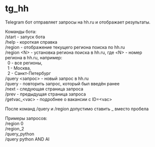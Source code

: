 # tg_hh
Telegram бот отправляет запросы на hh.ru и отображает результаты.<br>

Команды бота:<br>
/start - запуск бота<br>
/help - короткая справка<br>
/region - отображение текущего региона поиска по hh.ru<br>
/region &lt;N&gt; - установка региона поиска в hh.ru, где &lt;N&gt; - номер региона в hh.ru, например:<br>
&nbsp;&nbsp;0 - все регионы,<br>
&nbsp;&nbsp;1 - Москва,<br>
&nbsp;&nbsp;2 - Санкт-Петербург<br>
/query <запрос> - новый запрос в hh.ru<br>
/query - повторить запрос, который был введён ранее<br>
/next - следующая страница запроса<br>
/prev - предыдущая страница запроса<br>
/getvac_&lt;vac&gt; - подробнее о вакансии с ID=&lt;vac&gt;<br>

После команд /query и /region допустимо ставить _ вместо пробела<br>

Примеры запросов:<br>
/region 0<br>
/region_2<br>
/query_python<br>
/query python AND AI
